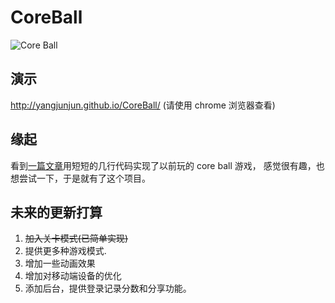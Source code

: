 # CoreBall

![Core Ball](https://raw.githubusercontent.com/yangjunjun/CoreBall/master/coreball.gif)

## 演示 

http://yangjunjun.github.io/CoreBall/  (请使用 chrome 浏览器查看)

## 缘起

看到[一篇文章](http://www.w3ctech.com/topic/951)用短短的几行代码实现了以前玩的 core ball 游戏， 感觉很有趣，也想尝试一下，于是就有了这个项目。

## 未来的更新打算

1. ~~加入关卡模式(已简单实现)~~
2. 提供更多种游戏模式.
3. 增加一些动画效果
4. 增加对移动端设备的优化
5. 添加后台，提供登录记录分数和分享功能。
